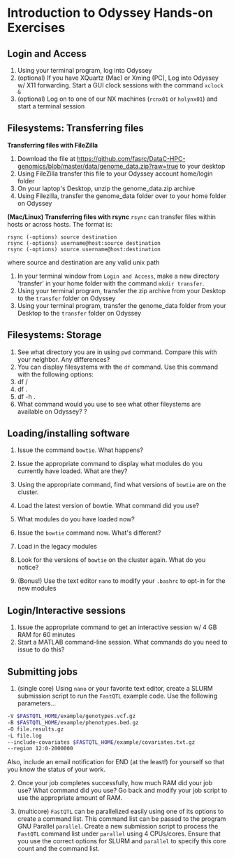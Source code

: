 # Introduction to Odyssey Hands-on Exercises

## Login and Access
1. Using your terminal program, log into Odyssey
2. (optional) If you have XQuartz (Mac) or Xming (PC), Log into Odyssey w/ X11 forwarding. Start a GUI clock sessions with the command `xclock &`
3. (optional) Log on to one of our NX machines (`rcnx01` or `holynx01`) and start a terminal session


## Filesystems: Transferring files
**Transferring files with FileZilla**
  1. Download the file at https://github.com/fasrc/DataC-HPC-genomics/blob/master/data/genome_data.zip?raw=true to your desktop
  1. Using FileZilla transfer this file to your Odyssey account home/login folder
  2. On your laptop's Desktop, unzip the genome_data.zip archive
  2. Using Filezilla, transfer the genome_data folder over to your home folder on Odyssey

**(Mac/Linux) Transferring files with rsync**
`rsync` can transfer files within hosts or across hosts. The format is:
  
```
rsync (-options) source destination
rsync (-options) username@host:source destination
rsync (-options) source username@host:destination
```

where source and destination are any valid unix path

  1. In your terminal window from `Login and Access`, make a new directory 'transfer' in your home folder with the command `mkdir transfer`.
  2. Using your terminal program, transfer the zip archive from your Desktop to the `transfer` folder on Odyssey
  3. Using your terminal program, transfer the genome_data folder from your Desktop to the `transfer` folder on Odyssey


## Filesystems: Storage
1. See what directory you are in using `pwd` command. Compare this with your neighbor. Any differences?
2. You can display filesystems with the `df` command. Use this command with the following options:
  1. df /
  2. df .
  3. df -h .
3. What command would you use to see what other fileystems are available on Odyssey? ?


## Loading/installing software
1. Issue the command `bowtie`. What happens?
2. Issue the appropriate command to display what modules do you currently have loaded. What are they?
3. Using the appropriate command, find what versions of `bowtie` are on the cluster.
4. Load the latest version of bowtie. What command did you use?
5. What modules do you have loaded now?
6. Issue the `bowtie` command now. What's different?

7. Load in the legacy modules
8. Look for the versions of `bowtie` on the cluster again. What do you notice?

9. (Bonus!) Use the text editor `nano` to modify your `.bashrc` to opt-in for the new modules


## Login/Interactive sessions
1. Issue the appropriate command to get an interactive session w/ 4 GB RAM for 60 minutes
2. Start a MATLAB command-line session. What commands do you need to issue to do this?


## Submitting jobs
1. (single core) Using `nano` or your favorite text editor, create a SLURM submission script to run the `FastQTL` example code. Use the following parameters...

```bash
-V $FASTQTL_HOME/example/genotypes.vcf.gz
-B $FASTQTL_HOME/example/phenotypes.bed.gz 
-O file.results.gz 
-L file.log 
--include-covariates $FASTQTL_HOME/example/covariates.txt.gz 
--region 12:0-2000000
```

Also, include an email notification for END (at the least!) for yourself so that you know the status of your work.

2. Once your job completes successfully, how much RAM did your job use? What command did you use? Go back and modify your job script to use the appropriate amount of RAM.

3. (multicore) `FastQTL` can be parallelized easily using one of its options to create a command list. This command list can be passed to the program GNU Parallel `parallel`. Create a new submission script to process the `FastQTL` command list under `parallel` using 4 CPUs/cores. Ensure that you use the correct options for SLURM and `parallel` to specify this core count and the command list.


